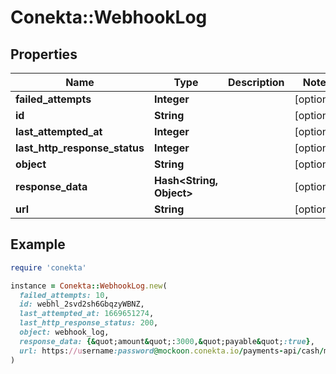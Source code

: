 # Conekta::WebhookLog

## Properties

| Name | Type | Description | Notes |
| ---- | ---- | ----------- | ----- |
| **failed_attempts** | **Integer** |  | [optional] |
| **id** | **String** |  | [optional] |
| **last_attempted_at** | **Integer** |  | [optional] |
| **last_http_response_status** | **Integer** |  | [optional] |
| **object** | **String** |  | [optional] |
| **response_data** | **Hash&lt;String, Object&gt;** |  | [optional] |
| **url** | **String** |  | [optional] |

## Example

```ruby
require 'conekta'

instance = Conekta::WebhookLog.new(
  failed_attempts: 10,
  id: webhl_2svd2sh6GbqzyWBNZ,
  last_attempted_at: 1669651274,
  last_http_response_status: 200,
  object: webhook_log,
  response_data: {&quot;amount&quot;:3000,&quot;payable&quot;:true},
  url: https://username:password@mockoon.conekta.io/payments-api/cash/merchant_approval
)
```

